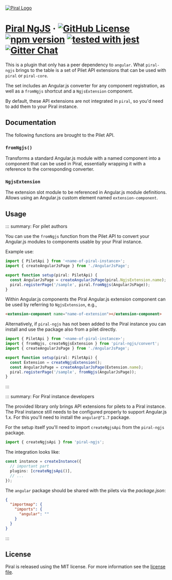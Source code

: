 [![Piral Logo](https://github.com/smapiot/piral/raw/main/docs/assets/logo.png)](https://piral.io)

# [Piral NgJS](https://piral.io) &middot; [![GitHub License](https://img.shields.io/badge/license-MIT-blue.svg)](https://github.com/smapiot/piral/blob/main/LICENSE) [![npm version](https://img.shields.io/npm/v/piral-ngjs.svg?style=flat)](https://www.npmjs.com/package/piral-ngjs) [![tested with jest](https://img.shields.io/badge/tested_with-jest-99424f.svg)](https://jestjs.io) [![Gitter Chat](https://badges.gitter.im/gitterHQ/gitter.png)](https://gitter.im/piral-io/community)

This is a plugin that only has a peer dependency to `angular`. What `piral-ngjs` brings to the table is a set of Pilet API extensions that can be used with `piral` or `piral-core`.

The set includes an Angular.js converter for any component registration, as well as a `fromNgjs` shortcut and a `NgjsExtension` component.

By default, these API extensions are not integrated in `piral`, so you'd need to add them to your Piral instance.

## Documentation

The following functions are brought to the Pilet API.

### `fromNgjs()`

Transforms a standard Angular.js module with a named component into a component that can be used in Piral, essentially wrapping it with a reference to the corresponding converter.

### `NgjsExtension`

The extension slot module to be referenced in Angular.js module definitions. Allows using an Angular.js custom element named `extension-component`.

## Usage

::: summary: For pilet authors

You can use the `fromNgjs` function from the Pilet API to convert your Angular.js modules to components usable by your Piral instance.

Example use:

```ts
import { PiletApi } from '<name-of-piral-instance>';
import { createAngularJsPage } from './AngularJsPage';

export function setup(piral: PiletApi) {
  const AngularJsPage = createAngularJsPage(piral.NgjsExtension.name);
  piral.registerPage('/sample', piral.fromNgjs(AngularJsPage));
}
```

Within Angular.js components the Piral Angular.js extension component can be used by referring to `NgjsExtension`, e.g.,

```html
<extension-component name="name-of-extension"></extension-component>
```

Alternatively, if `piral-ngjs` has not been added to the Piral instance you can install and use the package also from a pilet directly.

```ts
import { PiletApi } from '<name-of-piral-instance>';
import { fromNgjs, createNgjsExtension } from 'piral-ngjs/convert';
import { createAngularJsPage } from './AngularJsPage';

export function setup(piral: PiletApi) {
  const Extension = createNgjsExtension();
  const AngularJsPage = createAngularJsPage(Extension.name);
  piral.registerPage('/sample', fromNgjs(AngularJsPage));
}
```

:::

::: summary: For Piral instance developers

The provided library only brings API extensions for pilets to a Piral instance. The Piral instance still needs to be configured properly to support Angular.js 1.x. For this you'll need to install the `angular@^1.7` package.

For the setup itself you'll need to import `createNgjsApi` from the `piral-ngjs` package.

```ts
import { createNgjsApi } from 'piral-ngjs';
```

The integration looks like:

```ts
const instance = createInstance({
  // important part
  plugins: [createNgjsApi()],
  // ...
});
```

The `angular` package should be shared with the pilets via the *package.json*:

```json
{
  "importmap": {
    "imports": {
      "angular": ""
    }
  }
}
```

:::

## License

Piral is released using the MIT license. For more information see the [license file](./LICENSE).
